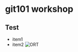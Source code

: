 # git101 workshop
## Test

* item1
* item2
![ORT](https://user-images.githubusercontent.com/72319985/147132426-61be3101-1749-462f-991c-cd4e19d5261a.PNG)
